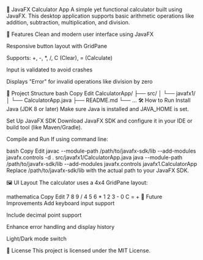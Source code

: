 🧮 JavaFX Calculator App
A simple yet functional calculator built using JavaFX. This desktop application supports basic arithmetic operations like addition, subtraction, multiplication, and division.

<!-- You can replace # with a real screenshot URL if available -->

🚀 Features
Clean and modern user interface using JavaFX

Responsive button layout with GridPane

Supports: +, -, *, /, C (Clear), = (Calculate)

Input is validated to avoid crashes

Displays "Error" for invalid operations like division by zero

📁 Project Structure
bash
Copy
Edit
CalculatorApp/
├── src/
│   └── javafx1/
│       └── CalculatorApp.java
├── README.md
└── ...
🛠️ How to Run
Install Java (JDK 8 or later)
Make sure Java is installed and JAVA_HOME is set.

Set Up JavaFX SDK
Download JavaFX SDK and configure it in your IDE or build tool (like Maven/Gradle).

Compile and Run
If using command line:

bash
Copy
Edit
javac --module-path /path/to/javafx-sdk/lib --add-modules javafx.controls -d . src/javafx1/CalculatorApp.java
java --module-path /path/to/javafx-sdk/lib --add-modules javafx.controls javafx1.CalculatorApp
Replace /path/to/javafx-sdk/lib with the actual path to your JavaFX SDK.

🖼️ UI Layout
The calculator uses a 4x4 GridPane layout:

mathematica
Copy
Edit
 7   8   9   /
 4   5   6   *
 1   2   3   -
 0   C   =   +
🔧 Future Improvements
Add keyboard input support

Include decimal point support

Enhance error handling and display history

Light/Dark mode switch

📜 License
This project is licensed under the MIT License.


